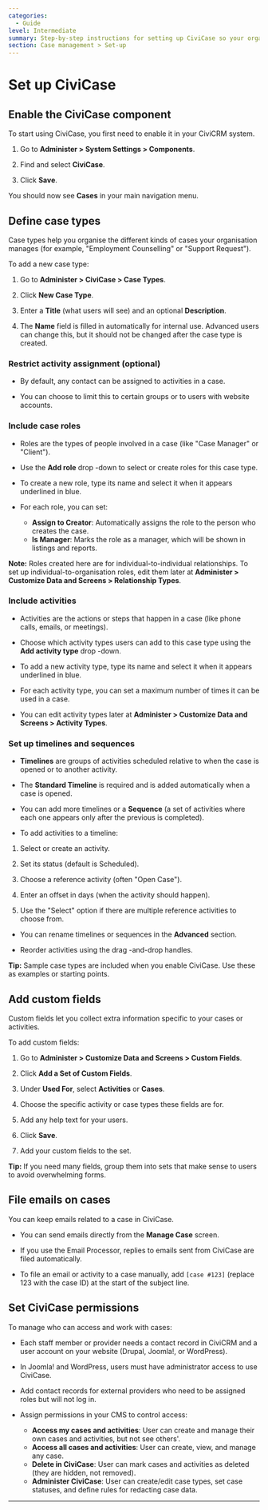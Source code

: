 ```yaml
---
categories:
  - Guide
level: Intermediate
summary: Step-by-step instructions for setting up CiviCase so your organisation can manage cases, roles, activities, and permissions in CiviCRM.
section: Case management > Set-up
---
```


# Set up CiviCase

## Enable the CiviCase component

To start using CiviCase, you first need to enable it in your CiviCRM system.

1. Go to **Administer > System Settings > Components**.

2. Find and select **CiviCase**.

3. Click **Save**.

You should now see **Cases** in your main navigation menu.

## Define case types

Case types help you organise the different kinds of cases your organisation manages (for example, "Employment Counselling" or "Support Request").

To add a new case type:

1. Go to **Administer > CiviCase > Case Types**.

2. Click **New Case Type**.

3. Enter a **Title** (what users will see) and an optional **Description**.

4. The **Name** field is filled in automatically for internal use. Advanced users can change this, but it should not be changed after the case type is created.

### Restrict activity assignment (optional)

- By default, any contact can be assigned to activities in a case.

- You can choose to limit this to certain groups or to users with website accounts.

### Include case roles

- Roles are the types of people involved in a case (like "Case Manager" or "Client").

- Use the **Add role** drop
-down to select or create roles for this case type.

- To create a new role, type its name and select it when it appears underlined in blue.

- For each role, you can set:

  - **Assign to Creator**: Automatically assigns the role to the person who creates the case.
  - **Is Manager**: Marks the role as a manager, which will be shown in listings and reports.

**Note:** Roles created here are for individual-to-individual relationships. To set up individual-to-organisation roles, edit them later at **Administer > Customize Data and Screens > Relationship Types**.

### Include activities

- Activities are the actions or steps that happen in a case (like phone calls, emails, or meetings).

- Choose which activity types users can add to this case type using the **Add activity type** drop
-down.

- To add a new activity type, type its name and select it when it appears underlined in blue.

- For each activity type, you can set a maximum number of times it can be used in a case.

- You can edit activity types later at **Administer > Customize Data and Screens > Activity Types**.

### Set up timelines and sequences

- **Timelines** are groups of activities scheduled relative to when the case is opened or to another activity.

- The **Standard Timeline** is required and is added automatically when a case is opened.

- You can add more timelines or a **Sequence** (a set of activities where each one appears only after the previous is completed).

- To add activities to a timeline:

1. Select or create an activity.

2. Set its status (default is Scheduled).

3. Choose a reference activity (often "Open Case").

4. Enter an offset in days (when the activity should happen).

5. Use the "Select" option if there are multiple reference activities to choose from.

- You can rename timelines or sequences in the **Advanced** section.

- Reorder activities using the drag
-and-drop handles.

**Tip:** Sample case types are included when you enable CiviCase. Use these as examples or starting points.

## Add custom fields

Custom fields let you collect extra information specific to your cases or activities.

To add custom fields:

1. Go to **Administer > Customize Data and Screens > Custom Fields**.

2. Click **Add a Set of Custom Fields**.

3. Under **Used For**, select **Activities** or **Cases**.

4. Choose the specific activity or case types these fields are for.

5. Add any help text for your users.

6. Click **Save**.

7. Add your custom fields to the set.

**Tip:** If you need many fields, group them into sets that make sense to users to avoid overwhelming forms.

## File emails on cases

You can keep emails related to a case in CiviCase.

- You can send emails directly from the **Manage Case** screen.

- If you use the Email Processor, replies to emails sent from CiviCase are filed automatically.

- To file an email or activity to a case manually, add `[case #123]` (replace 123 with the case ID) at the start of the subject line.

## Set CiviCase permissions

To manage who can access and work with cases:

- Each staff member or provider needs a contact record in CiviCRM and a user account on your website (Drupal, Joomla!, or WordPress).

- In Joomla! and WordPress, users must have administrator access to use CiviCase.

- Add contact records for external providers who need to be assigned roles but will not log in.

- Assign permissions in your CMS to control access:

  - **Access my cases and activities**: User can create and manage their own cases and activities, but not see others'.
  - **Access all cases and activities**: User can create, view, and manage any case.
  - **Delete in CiviCase**: User can mark cases and activities as deleted (they are hidden, not removed).
  - **Administer CiviCase**: User can create/edit case types, set case statuses, and define rules for redacting case data.

---

<!--
Source: https://docs.civicrm.org/user/en/latest/case
-management/set-up/ -->

<!--
This page is a Guide, as it provides step
-by-step instructions for configuring CiviCase, aimed at users who need to achieve a specific setup goal. It is not a Tutorial (not a first-time learning exercise), nor Reference (not exhaustive options), nor Explanation (not background/why). The level is Intermediate, as it expects users to be familiar with basic CiviCRM navigation and concepts. -->
